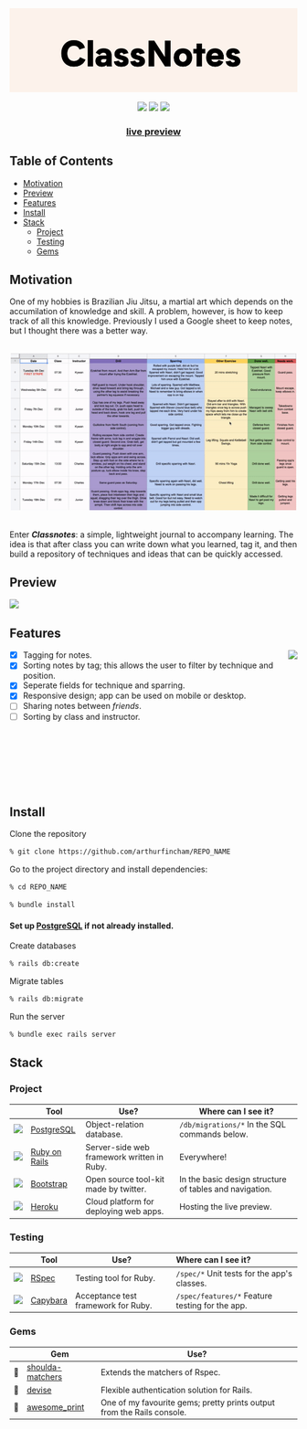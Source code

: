 ![](app/assets/images/cnbanner.png)

<div align="center">

![](https://img.shields.io/github/last-commit/arthurfincham/classnotesv2)
![](https://img.shields.io/github/languages/count/arthurfincham/classnotesv2)
![](https://img.shields.io/github/languages/code-size/arthurfincham/classnotesv2)

### [live preview](https://classnotesv2.herokuapp.com/users/sign_in)

</div>

## Table of Contents
- [Motivation](#Motivation)
- [Preview](#Preview)
- [Features](#Features)
- [Install](#Install)
- [Stack](#Stack)
  * [Project](#Project)
  * [Testing](#Testing)
  * [Gems](#Gems)

## Motivation

One of my hobbies is Brazilian Jiu Jitsu, a martial art which depends on the accumilation of knowledge and skill. A problem, however, is how to keep track of all this knowledge. Previously I used a Google sheet to keep notes, but I thought there was a better way.

<br>
<div align="center">

<img src="app/assets/gifs/googlesheet.gif" width="500"/>

</div>
<br>

Enter **_Classnotes_**: a simple, lightweight journal to accompany learning. The idea is that after class you can write down what you learned, tag it, and then build a repository of techniques and ideas that can be quickly accessed.

## Preview 

<img src="app/assets/gifs/desktop_gif.gif" align="left"/>

<p>&nbsp;</p>


## Features

<img src="app/assets/gifs/mobile_gif.gif" align="right" height="400"/>

- [x] Tagging for notes.
- [x] Sorting notes by tag; this allows the user to filter by technique and position.
- [x] Seperate fields for technique and sparring.
- [x] Responsive design; app can be used on mobile or desktop.
- [ ] Sharing notes between _friends_.
- [ ] Sorting by class and instructor.

<br>
<br>
<br>
<br>
<br>
<br>

## Install
Clone the repository
``` bash
% git clone https://github.com/arthurfincham/REPO_NAME
```
Go to the project directory and install dependencies:
```bash
% cd REPO_NAME
```
``` bash
% bundle install
 ```
#### Set up [PostgreSQL](https://www.postgresql.org/download/) if not already installed.

Create databases
```bash
% rails db:create
```
Migrate tables
```bash
% rails db:migrate
```
Run the server
```bash
% bundle exec rails server
```


## Stack

### Project

|                 | Tool                                      | Use?                                       | Where can I see it?                                             |
| :-------------: | ----------------------------------------- | ------------------------------------------ | --------------------------------------------------------------- |
|   <img src="https://upload.wikimedia.org/wikipedia/commons/thumb/2/29/Postgresql_elephant.svg/1200px-Postgresql_elephant.svg.png" height="auto" width="50">    | [PostgreSQL](https://www.postgresql.org)  | Object-relation database.                  | ```/db/migrations/*``` In the SQL commands below.               |
| <img src="https://image.pngaaa.com/154/4122154-middle.png" height="auto" width="50">  | [Ruby on Rails](https://rubyonrails.org/) | Server-side web framework written in Ruby. | Everywhere!                                                     |
|  <img src="https://upload.wikimedia.org/wikipedia/commons/thumb/b/b2/Bootstrap_logo.svg/1280px-Bootstrap_logo.svg.png" height="auto" width="50">   | [Bootstrap](https://getbootstrap.com/)    | Open source tool-kit made by twitter.      | In the basic design structure of tables and navigation.         |
|  <img src="https://www.drupal.org/files/issues/2019-12-27/heroku_logo.png" height="auto" width="50">   | [Heroku](https://www.heroku.com/)    | Cloud platform for deploying web apps.      | Hosting the live preview.         |

### Testing

|             | Tool                                                 | Use?                                | Where can I see it?                                 |
| :---------: | ---------------------------------------------------- | ----------------------------------- | :-------------------------------------------------- |
| <img src="https://rspec.info/images/logo_ogp.png" height="auto" width="50">  | [RSpec](https://rspec.info/)                         | Testing tool for Ruby.              | ```/spec/*``` Unit tests for the app's classes.     |
|  <img src="https://www.braveterry.com/wp-content/uploads/2015/01/capybara.jpg" height="auto" width="50">    | [Capybara](https://github.com/teamcapybara/capybara) | Acceptance test framework for Ruby. | ```/spec/features/*``` Feature testing for the app. |


### Gems

|       | Gem                                                                | Use?                                                                   |
| :---: | ------------------------------------------------------------------ | ---------------------------------------------------------------------- |
| :gem: | [shoulda-matchers](https://github.com/thoughtbot/shoulda-matchers) | Extends the matchers of Rspec.                                         |
| :gem: | [devise](https://github.com/heartcombo/devise)                     | Flexible authentication solution for Rails.                            |
| :gem: | [awesome_print](https://github.com/awesome-print/awesome_print)    | One of my favourite gems; pretty prints output from the Rails console. |